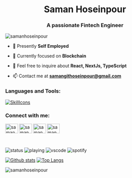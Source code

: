 <h1 align="center">Saman Hoseinpour</h1>
<h3 align="center">A passionate Fintech Engineer</h3>

<p align="left"> <img src="https://komarev.com/ghpvc/?username=samanhoseinpour&label=Profile%20views&color=0e75b6&style=flat" alt="samanhoseinpour
" /> </p>

- 🔭 Presently **Self Employed**

- 🌱 Currently focused on **Blockchain**

- 💬 Feel free to inquire about **React, NextJs, TypeScript**

- 📫 Contact me at **samangithoseinpour@gmail.com**

<h3 align="left">Languages and Tools:</h3>

[![SkillIcons](https://skillicons.dev/icons?i=linux,bash,solidity,python,js,react,ts,nextjs,redux,git,materialui,tailwind,vscode,netlify,vercel)
](https://skillicons.dev)
<br/>

<h3 align="left">Connect with me:</h3>

<p align="left">
<a href="https://dev.to/samanhoseinpour" target="_blank"><img align="center" src="https://raw.githubusercontent.com/rahuldkjain/github-profile-readme-generator/master/src/images/icons/Social/devto.svg" alt="samanhoseinpour" height="30" width="40" /></a>
<a href="https://twitter.com/samanhsn1/" target="_blank"><img align="center" src="https://raw.githubusercontent.com/rahuldkjain/github-profile-readme-generator/master/src/images/icons/Social/twitter.svg" alt="samanhoseinpour" height="30" width="40" /></a>
<a href="https://www.linkedin.com/in/saman-hoseinpour-202280221/" target="_blank"><img align="center" src="https://raw.githubusercontent.com/rahuldkjain/github-profile-readme-generator/master/src/images/icons/Social/linked-in-alt.svg" alt="samanhoseinpour" height="30" width="40" /></a>
<a href="https://www.youtube.com/channel/UCfycf8Pf9VOCyfMhHGW3jkA" target="_blank"><img align="center" src="https://raw.githubusercontent.com/rahuldkjain/github-profile-readme-generator/master/src/images/icons/Social/youtube.svg" alt="samanhoseinpour" height="30" width="40" /></a>
</p>
<br/>

![status](https://nocache.advaith.workers.dev?url=https://img.shields.io/endpoint?url=https://dev.discordprofiles.me/api/badge/status/276544649148235776?simple=true)
![playing](https://nocache.advaith.workers.dev?url=https://img.shields.io/endpoint?url=https://dev.discordprofiles.me/api/badge/playing/276544649148235776)
![vscode](https://nocache.advaith.workers.dev?url=https://img.shields.io/endpoint?url=https://dev.discordprofiles.me/api/badge/vscode/276544649148235776)
![spotify](https://nocache.advaith.workers.dev?url=https://img.shields.io/endpoint?url=https://dev.discordprofiles.me/api/badge/spotify/276544649148235776)       

<a href="#">![Github stats](https://github-readme-stats.vercel.app/api?username=samanhoseinpour&theme=blueberry&count_private=true&hide_border=true&line_height=20)</a>
<a href="#">![Top Langs](https://github-readme-stats.vercel.app/api/top-langs/?username=samanhoseinpour&layout=compact&theme=blueberry&count_private=true&hide_border=true)</a>

<p><img align="center" src="https://github-readme-streak-stats.herokuapp.com/?user=samanhoseinpour&theme=blueberry" alt="samanhoseinpour"/></p>

